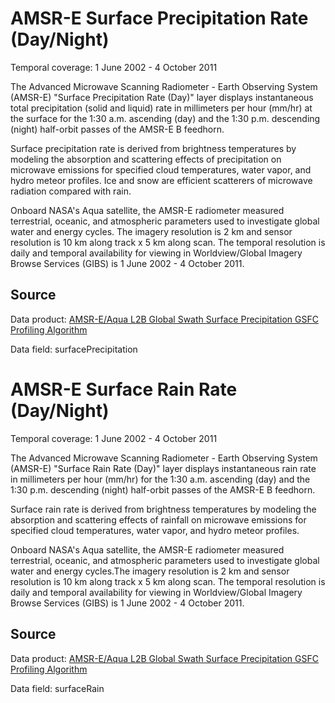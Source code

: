 # AMSR-E Surface Precipitation Rate (Day/Night)
Temporal coverage: 1 June 2002 - 4 October 2011

The Advanced Microwave Scanning Radiometer - Earth Observing System (AMSR-E) "Surface Precipitation Rate (Day)" layer displays instantaneous total precipitation (solid and liquid) rate in millimeters per hour (mm/hr) at the surface for the 1:30 a.m. ascending (day) and the 1:30 p.m. descending (night) half-orbit passes of the AMSR-E B feedhorn.

Surface precipitation rate is derived from brightness temperatures by modeling the absorption and scattering effects of precipitation on microwave emissions for specified cloud temperatures, water vapor, and hydro meteor profiles. Ice and snow are efficient scatterers of microwave radiation compared with rain.

Onboard NASA's Aqua satellite, the AMSR-E radiometer measured terrestrial, oceanic, and atmospheric parameters used to investigate global water and energy cycles. The imagery resolution is 2 km and sensor resolution is 10 km along track x 5 km along scan. The temporal resolution is daily and temporal availability for viewing in Worldview/Global Imagery Browse Services (GIBS) is 1 June 2002 - 4 October 2011.

## Source
Data product: [AMSR-E/Aqua L2B Global Swath Surface Precipitation GSFC Profiling Algorithm](http://nsidc.org/data/ae_rain)

Data field: surfacePrecipitation

# AMSR-E Surface Rain Rate (Day/Night)
Temporal coverage: 1 June 2002 - 4 October 2011

The Advanced Microwave Scanning Radiometer - Earth Observing System (AMSR-E) "Surface Rain Rate (Day)" layer displays instantaneous rain rate in millimeters per hour (mm/hr) for the 1:30 a.m. ascending (day) and the 1:30 p.m. descending (night) half-orbit passes of the AMSR-E B feedhorn.

Surface rain rate is derived from brightness temperatures by modeling the absorption and scattering effects of rainfall on microwave emissions for specified cloud temperatures, water vapor, and hydro meteor profiles.

Onboard NASA's Aqua satellite, the AMSR-E radiometer measured terrestrial, oceanic, and atmospheric parameters used to investigate global water and energy cycles.The imagery resolution is 2 km and sensor resolution is 10 km along track x 5 km along scan. The temporal resolution is daily and temporal availability for viewing in Worldview/Global Imagery Browse Services (GIBS) is 1 June 2002 - 4 October 2011.

## Source
Data product: [AMSR-E/Aqua L2B Global Swath Surface Precipitation GSFC Profiling Algorithm](http://nsidc.org/data/ae_rain)

Data field: surfaceRain
